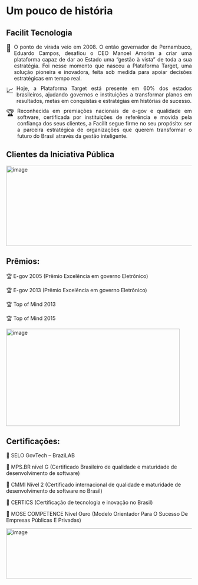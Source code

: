 # Um pouco de história
## Facilit Tecnologia

<div style="display: flex; align-items: flex-start; text-align: justify; margin-bottom: 10px;">
  <span style="font-size: 20px; margin-right: 8px;">🚀</span>
  <p style="margin: 0; text-align: justify;">
    O ponto de virada veio em 2008. O então governador de Pernambuco, Eduardo Campos, 
    desafiou o CEO Manoel Amorim a criar uma plataforma capaz de dar ao Estado uma 
    “gestão à vista” de toda a sua estratégia. Foi nesse momento que nasceu a 
    Plataforma Target, uma solução pioneira e inovadora, feita sob medida para 
    apoiar decisões estratégicas em tempo real.
  </p>
</div>

<div style="display: flex; align-items: flex-start; text-align: justify; margin-bottom: 10px;">
  <span style="font-size: 20px; margin-right: 8px;">📈</span>
  <p style="margin: 0; text-align: justify;">
    Hoje, a Plataforma Target está presente em 60% dos estados brasileiros, ajudando 
    governos e instituições a transformar planos em resultados, metas em conquistas 
    e estratégias em histórias de sucesso.
  </p>
</div>

<div style="display: flex; align-items: flex-start; text-align: justify; margin-bottom: 10px;">
  <span style="font-size: 20px; margin-right: 8px;">🏆</span>
  <p style="margin: 0; text-align: justify;">
    Reconhecida em premiações nacionais de e-gov e qualidade em software, certificada 
    por instituições de referência e movida pela confiança dos seus clientes, a Facilit 
    segue firme no seu propósito: ser a parceira estratégica de organizações que querem 
    transformar o futuro do Brasil através da gestão inteligente.
  </p>
</div>


## Clientes da Iniciativa Pública
<img width="624" height="217" alt="image" src="https://github.com/user-attachments/assets/a245506a-513b-467e-9e40-37efd7154937" />


## Prêmios:

🏆 E-gov 2005 (Prêmio Excelência em governo Eletrônico)

🏆 E-gov 2013 (Prêmio Excelência em governo Eletrônico)

🏆 Top of Mind 2013

🏆 Top of Mind 2015


<img width="471" height="263" alt="image" src="https://github.com/user-attachments/assets/c15e1b1b-a6ec-47cf-9185-9b8c974d3256" />

## Certificações:

🏅 SELO GovTech – BraziLAB

🏅 MPS.BR nível G (Certificado Brasileiro de qualidade e maturidade de desenvolvimento de software)

🏅 CMMI Nível 2 (Certificado internacional de qualidade e maturidade de desenvolvimento de software no Brasil)

🏅 CERTICS (Certificação de tecnologia e inovação no Brasil)

🏅 MOSE COMPETENCE Nível Ouro (Modelo Orientador Para O Sucesso De Empresas Públicas E Privadas)


<img width="525" height="136" alt="image" src="https://github.com/user-attachments/assets/8199dfdc-bb87-4480-84b7-30cbb6d56fa1" />
